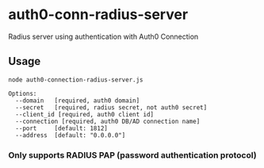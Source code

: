 # auth0-conn-radius-server
Radius server using authentication with Auth0 Connection


## Usage

    node auth0-connection-radius-server.js

    Options:
      --domain   [required, auth0 domain]
      --secret   [required, radius secret, not auth0 secret]
      --client_id [required, auth0 client id]
      --connection [required, auth0 DB/AD connection name]
      --port     [default: 1812]
      --address  [default: "0.0.0.0"]

### Only supports RADIUS PAP (password authentication protocol)
